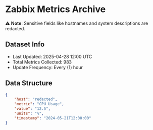 # Zabbix Metrics Archive

⚠️ **Note**: Sensitive fields like hostnames and system descriptions are redacted.

## Dataset Info
- Last Updated: 2025-04-28 12:00 UTC
- Total Metrics Collected: 983
- Update Frequency: Every (1) hour

## Data Structure
```json
{
    "host": "redacted",
    "metric": "CPU Usage",
    "value": "12.5",
    "units": "%",
    "timestamp": "2024-05-21T12:00:00"
}
```

